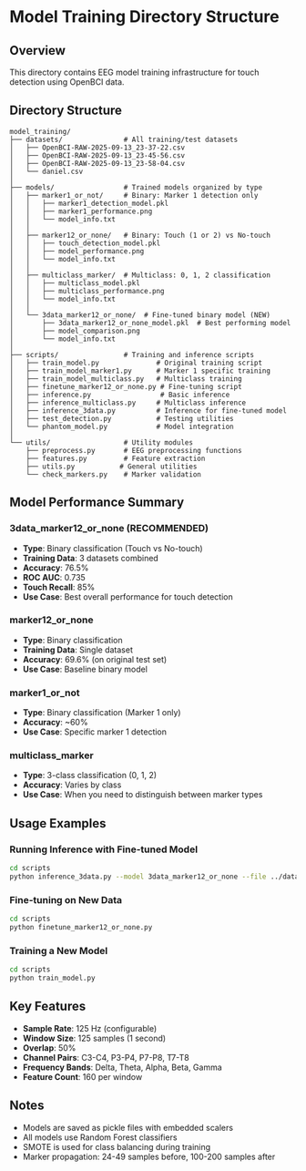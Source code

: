# Model Training Directory Structure

## Overview
This directory contains EEG model training infrastructure for touch detection using OpenBCI data.

## Directory Structure

```
model_training/
├── datasets/               # All training/test datasets
│   ├── OpenBCI-RAW-2025-09-13_23-37-22.csv
│   ├── OpenBCI-RAW-2025-09-13_23-45-56.csv
│   ├── OpenBCI-RAW-2025-09-13_23-58-04.csv
│   └── daniel.csv
│
├── models/                 # Trained models organized by type
│   ├── marker1_or_not/     # Binary: Marker 1 detection only
│   │   ├── marker1_detection_model.pkl
│   │   ├── marker1_performance.png
│   │   └── model_info.txt
│   │
│   ├── marker12_or_none/   # Binary: Touch (1 or 2) vs No-touch
│   │   ├── touch_detection_model.pkl
│   │   ├── model_performance.png
│   │   └── model_info.txt
│   │
│   ├── multiclass_marker/  # Multiclass: 0, 1, 2 classification
│   │   ├── multiclass_model.pkl
│   │   ├── multiclass_performance.png
│   │   └── model_info.txt
│   │
│   └── 3data_marker12_or_none/  # Fine-tuned binary model (NEW)
│       ├── 3data_marker12_or_none_model.pkl  # Best performing model
│       ├── model_comparison.png
│       └── model_info.txt
│
├── scripts/                # Training and inference scripts
│   ├── train_model.py              # Original training script
│   ├── train_model_marker1.py      # Marker 1 specific training
│   ├── train_model_multiclass.py   # Multiclass training
│   ├── finetune_marker12_or_none.py # Fine-tuning script
│   ├── inference.py                 # Basic inference
│   ├── inference_multiclass.py     # Multiclass inference
│   ├── inference_3data.py          # Inference for fine-tuned model
│   ├── test_detection.py           # Testing utilities
│   └── phantom_model.py            # Model integration
│
└── utils/                  # Utility modules
    ├── preprocess.py       # EEG preprocessing functions
    ├── features.py         # Feature extraction
    ├── utils.py           # General utilities
    └── check_markers.py    # Marker validation

```

## Model Performance Summary

### 3data_marker12_or_none (RECOMMENDED)
- **Type**: Binary classification (Touch vs No-touch)
- **Training Data**: 3 datasets combined
- **Accuracy**: 76.5%
- **ROC AUC**: 0.735
- **Touch Recall**: 85%
- **Use Case**: Best overall performance for touch detection

### marker12_or_none
- **Type**: Binary classification
- **Training Data**: Single dataset
- **Accuracy**: 69.6% (on original test set)
- **Use Case**: Baseline binary model

### marker1_or_not
- **Type**: Binary classification (Marker 1 only)
- **Accuracy**: ~60%
- **Use Case**: Specific marker 1 detection

### multiclass_marker
- **Type**: 3-class classification (0, 1, 2)
- **Accuracy**: Varies by class
- **Use Case**: When you need to distinguish between marker types

## Usage Examples

### Running Inference with Fine-tuned Model
```bash
cd scripts
python inference_3data.py --model 3data_marker12_or_none --file ../datasets/your_data.csv
```

### Fine-tuning on New Data
```bash
cd scripts
python finetune_marker12_or_none.py
```

### Training a New Model
```bash
cd scripts
python train_model.py
```

## Key Features
- **Sample Rate**: 125 Hz (configurable)
- **Window Size**: 125 samples (1 second)
- **Overlap**: 50%
- **Channel Pairs**: C3-C4, P3-P4, P7-P8, T7-T8
- **Frequency Bands**: Delta, Theta, Alpha, Beta, Gamma
- **Feature Count**: 160 per window

## Notes
- Models are saved as pickle files with embedded scalers
- All models use Random Forest classifiers
- SMOTE is used for class balancing during training
- Marker propagation: 24-49 samples before, 100-200 samples after